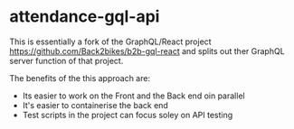 # attendance-gql-api
This is essentially a fork of the GraphQL/React project https://github.com/Back2bikes/b2b-gql-react and splits out ther GraphQL server function of that project.

The benefits of the this approach are:
- Its easier to work on the Front and the Back end oin parallel
- It's easier to containerise the back end
- Test scripts in the project can focus soley on API testing 